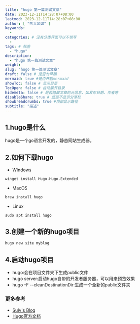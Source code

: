 ```yaml
---
title: "hugo 第一篇测试文章"
date: 2023-12-11T14:28:07+08:00
lastmod: 2023-12-11T14:28:07+08:00
author: [ "熊大如如" ]
keywords:
  -
categories: # 没有分类界面可以不填写
  -
tags: # 标签
  - "hugo"
description:
  - "hugo 第一篇测试文章"
weight:
slug: "hugo 第一篇测试文章"
draft: false # 是否为草稿
mermaid: true #是否开启mermaid
showToc: false # 显示目录
TocOpen: false # 自动展开目录
hidemeta: false # 是否隐藏文章的元信息，如发布日期、作者等
disableShare: true # 底部不显示分享栏
showbreadcrumbs: true #顶部显示路径
subtitle: "描述"
---
```



## 1.hugo是什么
hugo是一个go语言开发的，静态网站生成器。


## 2.如何下载hugo
- Windows
```
winget install Hugo.Hugo.Extended
```
- MacOS
```
brew install hugo
```
- Linux
```
sudo apt install hugo
```

## 3.创建一个新的hugo项目
```
hugo new site myblog
```

## 4.启动hugo项目
- hugo:会在项目文件夹下生成public文件
- hugo server:启动hugo自带的开发者服务器，可以用来预览效果
- hugo -F --cleanDestinationDir:生成一个全新的public文件夹

### 更多参考
- [Sulv's Blog](https://www.sulvblog.cn)
- [Hugo官方文档](https://gohugo.io/documentation/)

